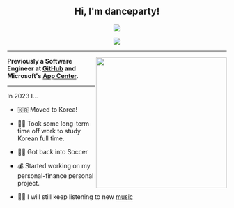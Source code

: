 <h2 align="center">Hi, I'm danceparty!</h2>
<p align="center">
  <img src="https://komarev.com/ghpvc/?username=DanceParty&color=ff69b4&label=oddish+leaves">
</p>
<p align="center">
  <img src="https://i.redd.it/egeh5vkddur01.gif">
</p>

--------
<a href="https://github.com/kittinan/spotify-github-profile">
  <img height="300" align="right" src="https://spotify-github-profile.vercel.app/api/view?uid=jkd65&cover_image=true">
</a>

**Previously a Software Engineer at <a href="https://github.com">GitHub</a> and Microsoft's <a href="https://appcenter.ms/">App Center</a>.**

--------

In 2023 I...

- 🇰🇷 Moved to Korea!

- 🏃‍♂️ Took some long-term time off work to study Korean full time.

- 🧗‍♂️ Got back into Soccer

- 💰 Started working on my personal-finance personal project.

- 👩‍🎤 I will still keep listening to new <a href="https://www.last.fm/user/keevandance">music</a>
